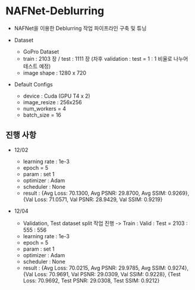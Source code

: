 # NAFNet-Deblurring
- NAFNet을 이용한 Deblurring 작업 파이프라인 구축 및 튜닝
  
* Dataset
    * GoPro Dataset
    * train : 2103 장 / test : 1111 장 (차후 validation : test = 1 : 1 비율로 나누어 테스트 예정)
    * image shape : 1280 x 720

* Default Configs
    * device : Cuda (GPU T4 x 2)
    * image_resize : 256x256
    * num_workers = 4
    * batch_size = 16

## 진행 사항

- 12/02
  * learning rate : 1e-3
  * epoch = 5
  * param : set 1
  * optimizer : Adam
  * scheduler : None
  * result : {Avg Loss: 70.1300, Avg PSNR: 29.8700, Avg SSIM: 0.9269}, 
             {Val Loss: 71.0571, Val PSNR: 28.9429, Val SSIM: 0.9219}
 
- 12/04
  * Validation, Test dataset split 작업 진행 -> Train : Valid : Test = 2103 : 555 : 556
  * learning rate : 1e-3
  * epoch = 5
  * param : set 1
  * optimizer : Adam
  * scheduler : None
  * result : {Avg Loss: 70.0215, Avg PSNR: 29.9785, Avg SSIM: 0.9274}, 
             {Val Loss: 70.9691, Val PSNR: 29.0309, Val SSIM: 0.9228},
             {Test Loss: 70.9692, Test PSNR: 29.0308, Test SSIM: 0.9212}

